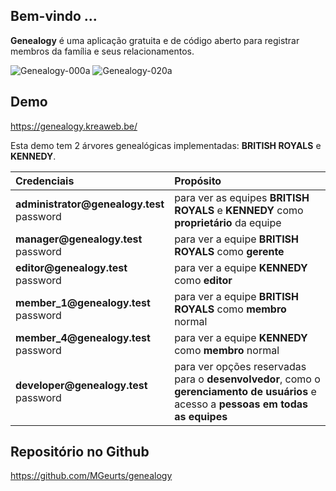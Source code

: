 ## Bem-vindo ...

**Genealogy** é uma aplicação gratuita e de código aberto para registrar membros da família e seus relacionamentos.

<img src="img/help/genealogy-000a.webp" class="rounded" alt="Genealogy-000a">
<img src="img/help/genealogy-020a.webp" class="rounded" alt="Genealogy-020a">

## Demo

<a href="https://genealogy.kreaweb.be/" target="_blank">https://genealogy.kreaweb.be/</a>

Esta demo tem 2 árvores genealógicas implementadas: **BRITISH ROYALS** e **KENNEDY**.

<table>
    <thead>
        <tr>
            <th style="text-align:left">Credenciais</th>
            <th style="text-align:left">Propósito</th>
        </tr>
    </thead>
    <tbody>
        <tr>
            <td><b>administrator@genealogy.test</b><br/>password</td>
            <td>para ver as equipes <b>BRITISH ROYALS</b> e <b>KENNEDY</b> como <b>proprietário</b> da equipe</td>
        </tr>
        <tr>
            <td><b>manager@genealogy.test</b><br/>password</td>
            <td>para ver a equipe <b>BRITISH ROYALS</b> como <b>gerente</b></td>
        </tr>
        <tr>
            <td><b>editor@genealogy.test</b><br/>password</td>
            <td>para ver a equipe <b>KENNEDY</b> como <b>editor</b></td>
        </tr>
        <tr>
            <td><b>member_1@genealogy.test</b><br/>password</td>
            <td>para ver a equipe <b>BRITISH ROYALS</b> como <b>membro</b> normal</td>
        </tr>
        <tr>
            <td><b>member_4@genealogy.test</b><br/>password</td>
            <td>para ver a equipe <b>KENNEDY</b> como <b>membro</b> normal</td>
        </tr>
        <tr>
            <td><b>developer@genealogy.test</b><br/>password</td>
            <td>para ver opções reservadas para o <b>desenvolvedor</b>, como o <b>gerenciamento de usuários</b> e acesso a <b>pessoas em todas as equipes</b></td>
        </tr>
    </tbody>
</table>

## Repositório no Github

<a href="https://github.com/MGeurts/genealogy/" target="_blank">https://github.com/MGeurts/genealogy</a>
